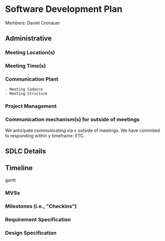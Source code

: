 # Software Development Plan
Members:
Daniel Cronauer

## Administrative 

###  Meeting Location(s)
###  Meeting Time(s)
### Communication Plant
    - Meeting Cadence
    - Meeting Structure
### Project Management
### Communication mechanism(s) for outside of meetings

We anticipate communicating via x outside of meetings. We have commited to responding within y timeframe. ETC.

## SDLC Details

## Timeline

gantt

### MVSs
### Milestones (i.e., "Checkins")
### Requirement Specification
### Design Specification
